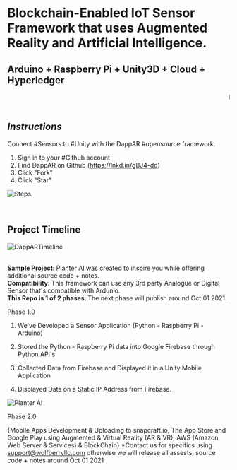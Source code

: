 

<h1> Blockchain-Enabled IoT Sensor Framework that uses Augmented Reality and Artificial Intelligence. </h1>
<h2> Arduino + Raspberry Pi + Unity3D + Cloud + Hyperledger </h2>
<marquee behavior="scroll" direction="left"> Readme Under Construction </marquee>
<br>
<br>
<h2><i> Instructions </i></h2>

Connect #Sensors to #Unity with the DappAR #opensource framework.

1. Sign in to your #Github account
2. Find DappAR on Github (https://lnkd.in/gBJ4-dd)
3. Click "Fork"
4. Click "Star"


![Steps](https://user-images.githubusercontent.com/53659320/127798789-99eb8d2b-dba0-465c-8c16-bd34c2773a51.png)


<br>
<h2> Project Timeline </h2>



![DappARTimeline](https://user-images.githubusercontent.com/53659320/127799556-c8d8adce-a93a-4451-9fe0-9d41570496d4.png)



<br>
<b> Sample Project: </b> Planter AI was created to inspire you while offering additional source code + notes. <br>
<b> Compatibility: </b> This framework can use any 3rd party Analogue or Digital Sensor that's compatible with Ardunio. <br>
<b>This Repo is 1 of 2 phases. </b> The next phase will publish around Oct 01 2021.


Phase 1.0

1. We've Developed a Sensor Application (Python - Raspberry Pi - Arduino)

2. Stored the Python - Raspberry Pi data into Google Firebase through Python API's

3. Collected Data from Firebase and Displayed it in a Unity Mobile Application

4. Displayed Data on a Static IP Address from Firebase. 



![Planter AI](https://user-images.githubusercontent.com/84645766/125811474-1023654b-80fd-4156-818d-781ae6b9e2f1.png)




Phase 2.0

{Mobile Apps Development & Uploading to snapcraft.io, The App Store and Google Play using Augmented & Virtual Reality (AR & VR), AWS (Amazon Web Server & Services) & BlockChain} *Contact us for specifics using support@wolfberryllc.com otherwise we will release all assests, source code + notes around Oct 01 2021



